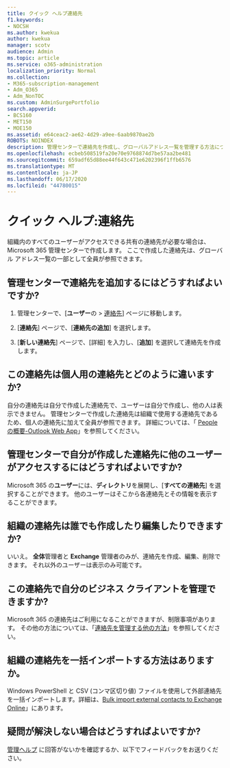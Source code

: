 ```yaml
---
title: クイック ヘルプ連絡先
f1.keywords:
- NOCSH
ms.author: kwekua
author: kwekua
manager: scotv
audience: Admin
ms.topic: article
ms.service: o365-administration
localization_priority: Normal
ms.collection:
- M365-subscription-management
- Adm_O365
- Adm_NonTOC
ms.custom: AdminSurgePortfolio
search.appverid:
- BCS160
- MET150
- MOE150
ms.assetid: e64ceac2-ae62-4d29-a9ee-6aab9870ae2b
ROBOTS: NOINDEX
description: 管理センターで連絡先を作成し、グローバルアドレス一覧を管理する方法について説明します。
ms.openlocfilehash: ecbeb508519fa20e70e9768874d7be57aa2be481
ms.sourcegitcommit: 659adf65d88ee44f643c471e6202396f1ffb6576
ms.translationtype: MT
ms.contentlocale: ja-JP
ms.lasthandoff: 06/17/2020
ms.locfileid: "44780015"
---
```

# <a name="quick-help-contacts"></a>クイック ヘルプ:連絡先

組織内のすべてのユーザーがアクセスできる共有の連絡先が必要な場合は、Microsoft 365 管理センターで作成します。 ここで作成した連絡先は、グローバル アドレス一覧の一部として全員が参照できます。
  
## <a name="how-do-i-add-contacts-in-the-admin-center"></a>管理センターで連絡先を追加するにはどうすればよいですか?

1. 管理センターで、[**ユーザー**の \> <a href="https://go.microsoft.com/fwlink/p/?linkid=2053302" target="_blank">連絡先</a>] ページに移動します。

2. [**連絡先**] ページで、[**連絡先の追加**] を選択します。
  
3. [**新しい連絡先**] ページで、[詳細] を入力し、[**追加**] を選択して連絡先を作成します。
  
## <a name="how-are-these-contacts-different-from-my-contacts"></a>この連絡先は個人用の連絡先とどのように違いますか?

自分の連絡先は自分で作成した連絡先で、ユーザーは自分で作成し、他の人は表示できません。 管理センターで作成した連絡先は組織で使用する連絡先であるため、個人の連絡先に加えて全員が参照できます。 詳細については、「 [People の概要-Outlook Web App](https://support.microsoft.com/office/5fe173cf-e620-4f62-9bf6-da5041f651bf)」を参照してください。
  
## <a name="how-does-everyone-get-to-the-contacts-i-created-in-the-admin-center"></a>管理センターで自分が作成した連絡先に他のユーザーがアクセスするにはどうすればよいですか?

 Microsoft 365 の**ユーザー**には、**ディレクトリ**を展開し、[**すべての連絡先**] を選択することができます。 他のユーザーはそこから各連絡先とその情報を表示することができます。
  
## <a name="can-anyone-create-and-edit-these-organizational-contacts"></a>組織の連絡先は誰でも作成したり編集したりできますか?

いいえ。 **全体**管理者と **Exchange** 管理者のみが、連絡先を作成、編集、削除できます。 それ以外のユーザーは表示のみ可能です。
  
## <a name="can-i-use-this-to-manage-my-business-clients"></a>この連絡先で自分のビジネス クライアントを管理できますか?

Microsoft 365 の連絡先はご利用になることができますが、制限事項があります。 その他の方法については、「[連絡先を管理する他の方法](ways-to-manage-contacts.md)」を参照してください。
  
## <a name="how-do-i-bulk-import-organizational-contacts"></a>組織の連絡先を一括インポートする方法はありますか。

Windows PowerShell と CSV (コンマ区切り値) ファイルを使用して外部連絡先を一括インポートします。詳細は、[Bulk import external contacts to Exchange Online](../../compliance/bulk-import-external-contacts.md)」にあります。
  
## <a name="what-if-my-question-still-hasnt-been-answered"></a>疑問が解決しない場合はどうすればよいですか?

[管理ヘルプ](../admin-home.md) に回答がないかを確認するか、以下でフィードバックをお送りください。
